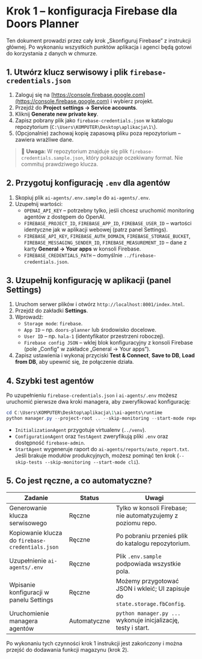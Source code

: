 # Krok 1 – konfiguracja Firebase dla Doors Planner

Ten dokument prowadzi przez cały krok „Skonfiguruj Firebase” z instrukcji głównej. Po wykonaniu wszystkich punktów aplikacja i agenci będą gotowi do korzystania z danych w chmurze.

## 1. Utwórz klucz serwisowy i plik `firebase-credentials.json`

1. Zaloguj się na [https://console.firebase.google.com](https://console.firebase.google.com) i wybierz projekt.
2. Przejdź do **Project settings → Service accounts**.
3. Kliknij **Generate new private key**.
4. Zapisz pobrany plik jako `firebase-credentials.json` w katalogu repozytorium (`C:\Users\KOMPUTER\Desktop\aplikacja\1\`).
5. (Opcjonalnie) zachowaj kopię zapasową pliku poza repozytorium – zawiera wrażliwe dane.

> 🔐 **Uwaga:** W repozytorium znajduje się plik `firebase-credentials.sample.json`, który pokazuje oczekiwany format. Nie commituj prawdziwego klucza.

## 2. Przygotuj konfigurację `.env` dla agentów

1. Skopiuj plik `ai-agents/.env.sample` do `ai-agents/.env`.
2. Uzupełnij wartości:
   - `OPENAI_API_KEY` – potrzebny tylko, jeśli chcesz uruchomić monitoring agentów z dostępem do OpenAI.
   - `FIREBASE_PROJECT_ID`, `FIREBASE_APP_ID`, `FIREBASE_USER_ID` – wartości identyczne jak w aplikacji webowej (patrz panel Settings).
   - `FIREBASE_API_KEY`, `FIREBASE_AUTH_DOMAIN`, `FIREBASE_STORAGE_BUCKET`, `FIREBASE_MESSAGING_SENDER_ID`, `FIREBASE_MEASUREMENT_ID` – dane z karty **General → Your apps** w konsoli Firebase.
   - `FIREBASE_CREDENTIALS_PATH` – domyślnie `../firebase-credentials.json`.

## 3. Uzupełnij konfigurację w aplikacji (panel Settings)

1. Uruchom serwer plików i otwórz `http://localhost:8001/index.html`.
2. Przejdź do zakładki **Settings**.
3. Wprowadź:
   - `Storage mode`: `firebase`.
   - `App ID` – np. `doors-planner` lub środowisko docelowe.
   - `User ID` – np. `hala-1` (identyfikator przestrzeni roboczej).
   - `Firebase config JSON` – wklej blok konfiguracyjny z konsoli Firebase (pole „Config” w zakładce „General → Your apps”).
4. Zapisz ustawienia i wykonaj przyciski **Test & Connect**, **Save to DB**, **Load from DB**, aby upewnić się, że połączenie działa.

## 4. Szybki test agentów

Po uzupełnieniu `firebase-credentials.json` i `ai-agents/.env` możesz uruchomić pierwsze dwa kroki managera, aby zweryfikować konfigurację:

```powershell
cd C:\Users\KOMPUTER\Desktop\aplikacja\1\ai-agents\runtime
python manager.py --project-root .. --skip-monitoring --start-mode report
```

- `InitializationAgent` przygotuje virtualenv (`../venv`).
- `ConfigurationAgent` oraz `TestAgent` zweryfikują pliki `.env` oraz dostępność `firebase-admin`.
- `StartAgent` wygeneruje raport do `ai-agents/reports/auto_report.txt`. Jeśli brakuje modułów produkcyjnych, możesz pominąć ten krok (`--skip-tests --skip-monitoring --start-mode cli`).

## 5. Co jest ręczne, a co automatyczne?

| Zadanie | Status | Uwagi |
| --- | --- | --- |
| Generowanie klucza serwisowego | Ręczne | Tylko w konsoli Firebase; nie automatyzujemy z poziomu repo.
| Kopiowanie klucza do `firebase-credentials.json` | Ręczne | Po pobraniu przenieś plik do katalogu repozytorium.
| Uzupełnienie `ai-agents/.env` | Ręczne | Plik `.env.sample` podpowiada wszystkie pola.
| Wpisanie konfiguracji w panelu Settings | Ręczne | Możemy przygotować JSON i wkleić; UI zapisuje do `state.storage.fbConfig`.
| Uruchomienie managera agentów | Automatyczne | `python manager.py ...` wykonuje inicjalizację, testy i start.

Po wykonaniu tych czynności krok 1 instrukcji jest zakończony i można przejść do dodawania funkcji magazynu (krok 2).
